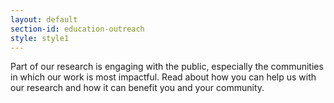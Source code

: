 ```yaml
---
layout: default
section-id: education-outreach
style: style1
---
```


Part of our research is engaging with the public, especially the communities in
which our work is most impactful. Read about how you can help us with our
research and how it can benefit you and your community.

